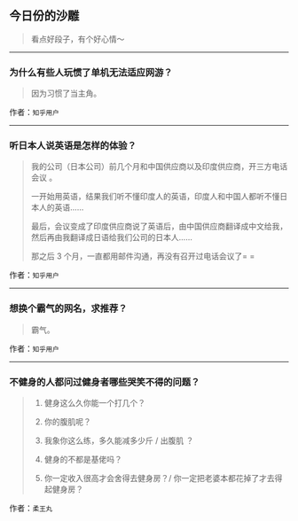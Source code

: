 ## 今日份的沙雕

> 看点好段子，有个好心情～


 
---

### 为什么有些人玩惯了单机无法适应网游？

> 因为习惯了当主角。


作者：`知乎用户`

---

### 听日本人说英语是怎样的体验？

> 我的公司（日本公司）前几个月和中国供应商以及印度供应商，开三方电话会议 。
> 
> 一开始用英语，结果我们听不懂印度人的英语，印度人和中国人都听不懂日本人的英语……
> 
> 最后，会议变成了印度供应商说了英语后，由中国供应商翻译成中文给我，然后再由我翻译成日语给我们公司的日本人……
> 
> 那之后 3 个月，一直都用邮件沟通，再没有召开过电话会议了= =


作者：`知乎用户`

---

### 想换个霸气的网名，求推荐？

> 霸气。


作者：`知乎用户`

---

### 不健身的人都问过健身者哪些哭笑不得的问题？

> 1. 健身这么久你能一个打几个？
> 
> 2. 你的腹肌呢？
> 
> 3. 我象你这么练，多久能减多少斤 / 出腹肌 ？
> 
> 4. 健身的不都是基佬吗？
> 
> 5. 你一定收入很高才会舍得去健身房？/ 你一定把老婆本都花掉了才去得起健身房？


作者：`柔王丸`